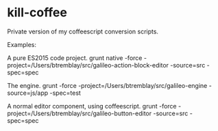 # kill-coffee
Private version of my coffeescript conversion scripts.


Examples: 

A pure ES2015 code project.
grunt native -force -project=/Users/btremblay/src/galileo-action-block-editor -source=src -spec=spec

The engine.
grunt -force -project=/Users/btremblay/src/galileo-engine -source=js/app -spec=test

A normal editor component, using coffeescript.
grunt -force -project=/Users/btremblay/src/galileo-button-editor -source=src -spec=spec